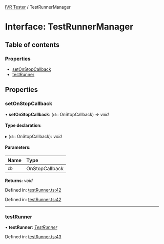 [IVR Tester](../README.md) / TestRunnerManager

# Interface: TestRunnerManager

## Table of contents

### Properties

- [setOnStopCallback](testrunnermanager.md#setonstopcallback)
- [testRunner](testrunnermanager.md#testrunner)

## Properties

### setOnStopCallback

• **setOnStopCallback**: (`cb`: OnStopCallback) => *void*

#### Type declaration:

▸ (`cb`: OnStopCallback): *void*

#### Parameters:

Name | Type |
:------ | :------ |
`cb` | OnStopCallback |

**Returns:** *void*

Defined in: [testRunner.ts:42](https://github.com/SketchingDev/ivr-tester/blob/18b03be/packages/ivr-tester/src/testRunner.ts#L42)

Defined in: [testRunner.ts:42](https://github.com/SketchingDev/ivr-tester/blob/18b03be/packages/ivr-tester/src/testRunner.ts#L42)

___

### testRunner

• **testRunner**: [*TestRunner*](testrunner.md)

Defined in: [testRunner.ts:43](https://github.com/SketchingDev/ivr-tester/blob/18b03be/packages/ivr-tester/src/testRunner.ts#L43)
